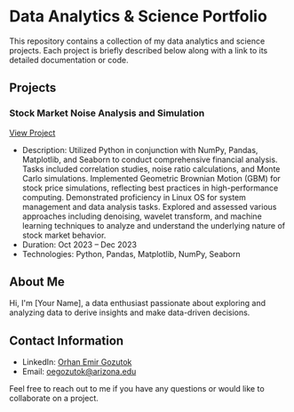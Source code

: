 # Data Analytics & Science Portfolio

This repository contains a collection of my data analytics and science projects. Each project is briefly described below along with a link to its detailed documentation or code.

## Projects

### Stock Market Noise Analysis and Simulation
[View Project](stockproj.ipynb)
- Description: Utilized Python in conjunction with NumPy, Pandas, Matplotlib, and Seaborn to conduct comprehensive financial analysis. Tasks included correlation studies, noise ratio calculations, and Monte Carlo simulations. Implemented Geometric Brownian Motion (GBM) for stock price simulations, reflecting best practices in high-performance computing. Demonstrated proficiency in Linux OS for system management and data analysis tasks. Explored and assessed various approaches including denoising, wavelet transform, and machine learning techniques to analyze and understand the underlying nature of stock market behavior.
- Duration: Oct 2023 – Dec 2023
- Technologies: Python, Pandas, Matplotlib, NumPy, Seaborn

## About Me
Hi, I'm [Your Name], a data enthusiast passionate about exploring and analyzing data to derive insights and make data-driven decisions.

## Contact Information
- LinkedIn: [Orhan Emir Gozutok](https://www.linkedin.com/in/oegozutok/)
- Email: oegozutok@arizona.edu

Feel free to reach out to me if you have any questions or would like to collaborate on a project.
